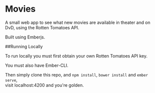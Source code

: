 # Movies

A small web app to see what new movies are available in theater and on DvD, using the Rotten Tomatoes API.

Built using Emberjs.



##Running Locally


To run locally you must first obtain your own Rotten Tomatoes API key.

You must also have Ember-CLI.

Then simply clone this repo, and `npm install`, `bower install` and `ember serve`,    
visit localhost:4200 and you're golden.
